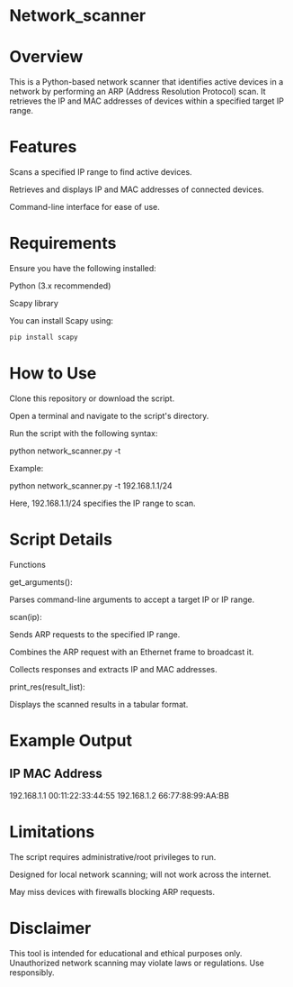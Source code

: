 # Network_scanner


# Overview

This is a Python-based network scanner that identifies active devices in a network by performing an ARP (Address Resolution Protocol) scan. It retrieves the IP and MAC addresses of devices within a specified target IP range.

# Features

Scans a specified IP range to find active devices.

Retrieves and displays IP and MAC addresses of connected devices.

Command-line interface for ease of use.

# Requirements

Ensure you have the following installed:

Python (3.x recommended)

Scapy library

You can install Scapy using:
```sh
pip install scapy
```
# How to Use

Clone this repository or download the script.

Open a terminal and navigate to the script's directory.

Run the script with the following syntax:

python network_scanner.py -t <target>

Example:

python network_scanner.py -t 192.168.1.1/24

Here, 192.168.1.1/24 specifies the IP range to scan.

# Script Details

Functions

get_arguments():

Parses command-line arguments to accept a target IP or IP range.

scan(ip):

Sends ARP requests to the specified IP range.

Combines the ARP request with an Ethernet frame to broadcast it.

Collects responses and extracts IP and MAC addresses.

print_res(result_list):

Displays the scanned results in a tabular format.

# Example Output

IP			MAC Address
---------------------------------------------------
192.168.1.1		00:11:22:33:44:55
192.168.1.2		66:77:88:99:AA:BB

# Limitations

The script requires administrative/root privileges to run.

Designed for local network scanning; will not work across the internet.

May miss devices with firewalls blocking ARP requests.


# Disclaimer

This tool is intended for educational and ethical purposes only. Unauthorized network scanning may violate laws or regulations. Use responsibly.


